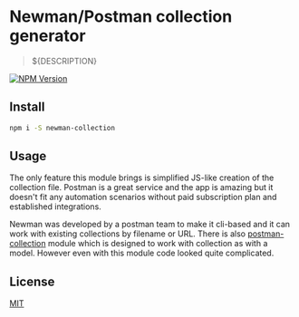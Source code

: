# Newman/Postman collection generator

> \${DESCRIPTION}

[![NPM Version][npm-image]][npm-url]

## Install

```bash
npm i -S newman-collection
```

## Usage

The only feature this module brings is simplified JS-like creation of the collection file. Postman is a great service and the app is amazing but it doesn't fit any automation scenarios without paid subscription plan and established integrations.

Newman was developed by a postman team to make it cli-based and it can work with existing collections by filename or URL. There is also [postman-collection][postman-collection] module which is designed to work with collection as with a model. However even with this module code looked quite complicated.



## License

[MIT](http://vjpr.mit-license.org)

[npm-image]: https://img.shields.io/npm/v/newman-collection.svg
[npm-url]: https://npmjs.org/package/newman-collection
[travis-image]: https://img.shields.io/travis/live-js/newman-collection/master.svg
[travis-url]: https://travis-ci.org/live-js/newman-collection
[coveralls-image]: https://img.shields.io/coveralls/live-js/newman-collection/master.svg
[coveralls-url]: https://coveralls.io/r/live-js/newman-collection?branch=master

[postman-collection]: https://github.com/postmanlabs/postman-collection	"postman-collection"